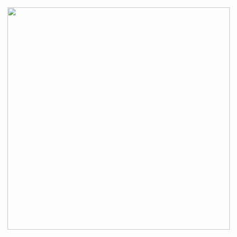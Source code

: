 <img width="500" height="500" src="github.com/nmbaibhab/tic-tac-toe/blob/main/C/image.png?raw=true">
